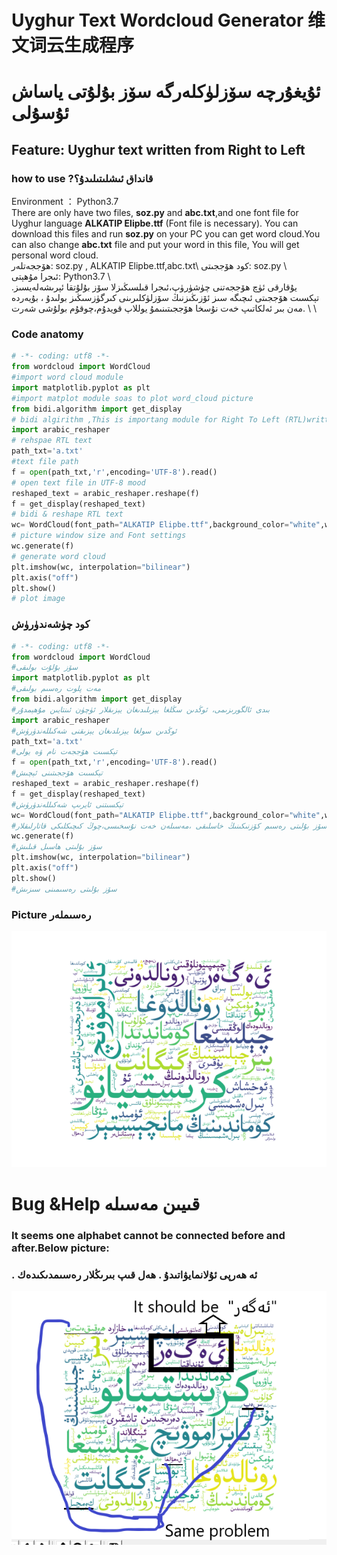 # Uyghur Text Wordcloud Generator  维文词云生成程序
# ئۇيغۇرچە سۆزلۈكلەرگە سۆز بۇلۇتى ياساش  ئۇسۇلى
## Feature: Uyghur text written from **Right to Left**
### how to use ?قانداق ئىشلىتىلىدۇ؟
Environment ： Python3.7\
There are only have two files, **soz.py** and **abc.txt**,and one font file for Uyghur language **ALKATIP Elipbe.ttf** (Font file is necessary). You can download this files and run **soz.py** on your PC you can get word cloud.You can also change **abc.txt** file and put your word in this file, You will get personal word cloud.\
ھۆججەتلەر: soz.py , ALKATIP Elipbe.ttf,abc.txt\ 
كود ھۆججىتى: soz.py \ \
ئىجرا مۇھېتى: Python3.7 \ \
يۇقارقى ئۈچ ھۆججەتنى چۈشۈرۈپ،ئىجرا قىلسىڭىزلا سۆز بۇلۇتقا ئېرىشەلەيسىز. تېكسىت ھۆججىتى ئىچىگە سىز ئۆزىڭىزنىڭ سۆزلۈكلىرىنى كىرگۈزسىڭىز بولىدۇ ، بۇيەردە مەن  بىر ئەلكاتىپ خەت نۇسخا ھۆججىتىنىمۇ يوللاپ قويدۇم،چوقۇم بولۇشى شەرت. \ \


### Code anatomy
```python
# -*- coding: utf8 -*-
from wordcloud import WordCloud
#import word cloud module
import matplotlib.pyplot as plt 
#import matplot module soas to plot word_cloud picture
from bidi.algorithm import get_display
# bidi algirithm ,This is importang module for Right To Left (RTL)written language
import arabic_reshaper
# rehspae RTL text
path_txt='a.txt'
#text file path
f = open(path_txt,'r',encoding='UTF-8').read()
# open text file in UTF-8 mood
reshaped_text = arabic_reshaper.reshape(f)
f = get_display(reshaped_text)
# bidi & reshape RTL text
wc= WordCloud(font_path="ALKATIP Elipbe.ttf",background_color="white",width=1000,height=880)
# picture window size and Font settings
wc.generate(f)
# generate word cloud
plt.imshow(wc, interpolation="bilinear")
plt.axis("off")
plt.show()
# plot image
```
### كود چۈشەندۈرۈش
```python
# -*- coding: utf8 -*-
from wordcloud import WordCloud
#سۆز بۇلۇت بولىقى
import matplotlib.pyplot as plt 
#مەت پلوت رەسىم بولىقى
from bidi.algorithm import get_display
#بىدى ئالگورىزىمى، ئوڭدىن سڭلغا يېزىلىدىغان يېزىقلار ئۈچۈن ئىنتايىن مۇھېمدۇر
import arabic_reshaper
#ئوڭدىن سولغا يېزىلدىغان يېزىقنى شەكىللەندۈرۈش
path_txt='a.txt'
#تېكسىت ھۆججەت نام ۋە يولى
f = open(path_txt,'r',encoding='UTF-8').read()
#تېكسىت ھۆججىتىنى ئېچىش
reshaped_text = arabic_reshaper.reshape(f)
f = get_display(reshaped_text)
#تېكسىتنى ئايرىپ شەكىللەندۈرۈش
wc= WordCloud(font_path="ALKATIP Elipbe.ttf",background_color="white",width=1000,height=880)
#سۆز بۇلىتى رەسىم كۆزنىكىنىڭ خاسلىقى ،مەسىلەن خەت نۇسخىسى،چوڭ كىچىكلىكى قاتارلىقلار
wc.generate(f)
#سۆز بۇلىتى ھاسىل قىلىش
plt.imshow(wc, interpolation="bilinear")
plt.axis("off")
plt.show()
#سۆز بۇلىتى رەسىمىنى سىزىش
```
### Picture رەسىملەر
![WordCloud](/Figure_1.png)

# Bug &Help قىيىن مەسىلە
### It seems one alphabet cannot be connected before and after.Below picture:
###  . ئە  ھەرپى ئۇلانمايۋاتىدۇ . ھەل قىپ بىرىڭلار  رەسىمدىكىدەك
![WordCloud](/prob.png)
